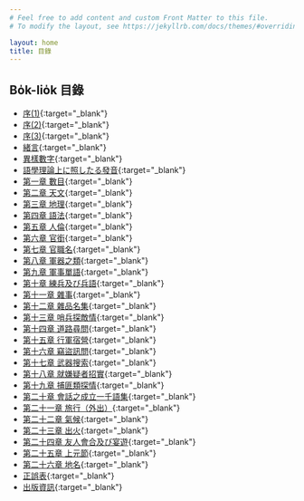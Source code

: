 ```yaml
---
# Feel free to add content and custom Front Matter to this file.
# To modify the layout, see https://jekyllrb.com/docs/themes/#overriding-theme-defaults

layout: home
title: 目錄
---
```


## Bo̍k-lio̍k 目錄
- [序(1)](./chheh/?page=3){:target="_blank"}
- [序(2)](./chheh/?page=7){:target="_blank"}
- [序(3)](./chheh/?page=11){:target="_blank"}
- [緒言](./chheh/?page=13){:target="_blank"}
- [異樣數字](./chheh/?page=19){:target="_blank"}
- [語學理論上に照したる發音](./chheh/?page=20){:target="_blank"}
- [第一章 數目](./chheh/?page=34){:target="_blank"}
- [第二章 天文](./chheh/?page=38){:target="_blank"}
- [第三章 地理](./chheh/?page=41){:target="_blank"}
- [第四章 語法](./chheh/?page=44){:target="_blank"}
- [第五章 人倫](./chheh/?page=49){:target="_blank"}
- [第六章 官銜](./chheh/?page=53){:target="_blank"}
- [第七章 官職名](./chheh/?page=60){:target="_blank"}
- [第八章 軍器之類](./chheh/?page=68){:target="_blank"}
- [第九章 軍事單語](./chheh/?page=70){:target="_blank"}
- [第十章 練兵及び兵語](./chheh/?page=79){:target="_blank"}
- [第十一章 雜事](./chheh/?page=84){:target="_blank"}
- [第十二章 雜品名集](./chheh/?page=88){:target="_blank"}
- [第十三章 哨兵探敵情](./chheh/?page=95){:target="_blank"}
- [第十四章 道路尋問](./chheh/?page=104){:target="_blank"}
- [第十五章 行軍宿營](./chheh/?page=107){:target="_blank"}
- [第十六章 竊盜訊問](./chheh/?page=120){:target="_blank"}
- [第十七章 武器搜索](./chheh/?page=129){:target="_blank"}
- [第十八章 就嫌疑者招實](./chheh/?page=135){:target="_blank"}
- [第十九章 捕匪類探情](./chheh/?page=149){:target="_blank"}
- [第二十章 會話之成立一千語集](./chheh/?page=164){:target="_blank"}
- [第二十一章 旅行（外出）](./chheh/?page=217){:target="_blank"}
- [第二十二章 氣候](./chheh/?page=239){:target="_blank"}
- [第二十三章 出火](./chheh/?page=242){:target="_blank"}
- [第二十四章 友人會合及び宴遊](./chheh/?page=245){:target="_blank"}
- [第二十五章 上元節](./chheh/?page=250){:target="_blank"}
- [第二十六章 地名](./chheh/?page=256){:target="_blank"}
- [正誤表](./chheh/?page=274){:target="_blank"}
- [出版資訊](./chheh/?page=278){:target="_blank"}
